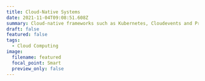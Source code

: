```yaml
---
title: Cloud-Native Systems
date: 2021-11-04T09:08:51.608Z
summary: Cloud-native frameworks such as Kubernetes, Cloudevents and Prometheus.
draft: false
featured: false
tags:
  - Cloud Computing
image:
  filename: featured
  focal_point: Smart
  preview_only: false
---
```

